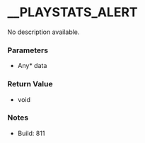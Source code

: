 # __PLAYSTATS_ALERT

No description available.

### Parameters
* Any* data

### Return Value
* void

### Notes
* Build: 811

